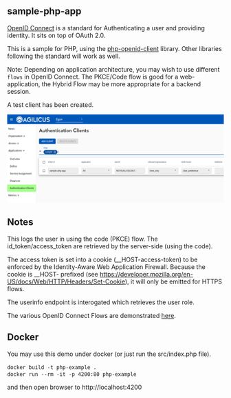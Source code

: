 ## sample-php-app

[OpenID Connect](https://openid.net/connect/) is a standard for Authenticating
a user and providing identity. It sits on top of OAuth 2.0.

This is a sample for PHP, using the [php-openid-client](https://github.com/facile-it/php-openid-client)
library. Other libraries following the standard will work as well.

Note: Depending on application architecture, you may wish to use different `flows` in OpenID
Connect. The PKCE/Code flow is good for a web-application, the Hybrid Flow may be
more appropriate for a backend session.

A test client has been created.

![](auth-clients.png)

## Notes

This logs the user in using the code (PKCE) flow. The id_token/access_token
are retrieved by the server-side (using the code).

The access token is set into a cookie (__HOST-access-token) to be enforced
by the Identity-Aware Web Application Firewall. Because the cookie is __HOST-
prefixed (see https://developer.mozilla.org/en-US/docs/Web/HTTP/Headers/Set-Cookie),
it will only be emitted for HTTPS flows.

The userinfo endpoint is interogated which retrieves the user role.

The various OpenID Connect Flows are demonstrated
[here](https://medium.com/@darutk/diagrams-of-all-the-openid-connect-flows-6968e3990660).

## Docker

You may use this demo under docker (or just run the src/index.php file).

```
docker build -t php-example .
docker run --rm -it -p 4200:80 php-example
```

and then open browser to http://localhost:4200

